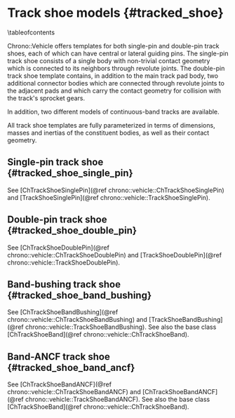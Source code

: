 Track shoe models {#tracked_shoe}
=================================

\tableofcontents

Chrono::Vehicle offers templates for both single-pin and double-pin track shoes, each of which can have central or lateral guiding pins. The single-pin track shoe consists of a single body with non-trivial contact geometry which is connected to its neighbors through revolute joints. The double-pin track shoe template contains, in addition to the main track pad body, two additional connector bodies which are connected through revolute joints to the adjacent pads and which carry the contact geometry for collision with the track's sprocket gears.

In addition, two different models of continuous-band tracks are available. 

All track shoe templates are fully parameterized in terms of dimensions, masses and inertias of the constituent bodies, as well as their contact geometry.

## Single-pin track shoe {#tracked_shoe_single_pin}

See [ChTrackShoeSinglePin](@ref chrono::vehicle::ChTrackShoeSinglePin) and [TrackShoeSinglePin](@ref chrono::vehicle::TrackShoeSinglePin).


## Double-pin track shoe {#tracked_shoe_double_pin}

See [ChTrackShoeDoublePin](@ref chrono::vehicle::ChTrackShoeDoublePin) and [TrackShoeDoublePin](@ref chrono::vehicle::TrackShoeDoublePin).


## Band-bushing track shoe {#tracked_shoe_band_bushing}

See [ChTrackShoeBandBushing](@ref chrono::vehicle::ChTrackShoeBandBushing) and [TrackShoeBandBushing](@ref chrono::vehicle::TrackShoeBandBushing).  See also the base class [ChTrackShoeBand](@ref chrono::vehicle::ChTrackShoeBand).


## Band-ANCF track shoe {#tracked_shoe_band_ancf}

See [ChTrackShoeBandANCF](@ref chrono::vehicle::ChTrackShoeBandANCF) and [ChTrackShoeBandANCF](@ref chrono::vehicle::TrackShoeBandANCF).  See also the base class [ChTrackShoeBand](@ref chrono::vehicle::ChTrackShoeBand).
